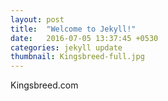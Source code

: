 ```yaml
---
layout: post
title:  "Welcome to Jekyll!"
date:   2016-07-05 13:37:45 +0530
categories: jekyll update
thumbnail: Kingsbreed-full.jpg
---
```

Kingsbreed.com
